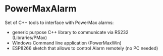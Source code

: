 # PowerMaxAlarm
Set of C++ tools to interface with PowerMax alarms:

- generic purpose C++ library to communicate via RS232 (Libraries/PMax)
- Windows Command line application (PowerMaxWin)
- ESP8266 sketch that allows to control Alarm remotely (no PC needed)

